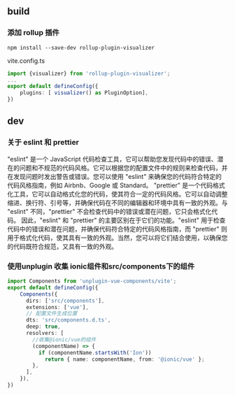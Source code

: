 ## build

### 添加 rollup 插件

```shell
npm install --save-dev rollup-plugin-visualizer
```

vite.config.ts

```ts
import {visualizer} from 'rollup-plugin-visualizer';
...
export default defineConfig({
    plugins: [ visualizer() as PluginOption],
})
```

## dev

### 关于 eslint 和 prettier

"eslint" 是一个 JavaScript 代码检查工具，它可以帮助您发现代码中的错误、潜在的问题和不规范的代码风格。它可以根据您的配置文件中的规则来检查代码，并在发现问题时发出警告或错误。您可以使用 "eslint" 来确保您的代码符合特定的代码风格指南，例如 Airbnb、Google 或 Standard。
"prettier" 是一个代码格式化工具，它可以自动格式化您的代码，使其符合一定的代码风格。它可以自动调整缩进、换行符、引号等，并确保代码在不同的编辑器和环境中具有一致的外观。与 "eslint" 不同，"prettier" 不会检查代码中的错误或潜在问题，它只会格式化代码。
因此，"eslint" 和 "prettier" 的主要区别在于它们的功能。"eslint" 用于检查代码中的错误和潜在问题，并确保代码符合特定的代码风格指南，而 "prettier" 则用于格式化代码，使其具有一致的外观。当然，您可以将它们结合使用，以确保您的代码既符合规范，又具有一致的外观。


### 使用unplugin 收集 ionic组件和src/components下的组件

```ts
import Components from 'unplugin-vue-components/vite';
export default defineConfig({
    Components({
      dirs: ['src/components'],
      extensions: ['vue'],
      // 配置文件生成位置
      dts: 'src/components.d.ts',
      deep: true,
      resolvers: [
        //收集@ionic/vue的组件
        (componentName) => {
          if (componentName.startsWith('Ion'))
            return { name: componentName, from: '@ionic/vue' };
        },
      ],
    }),
})
```